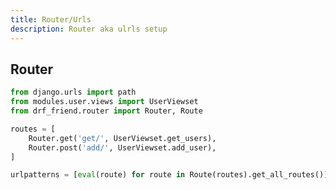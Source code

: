 ```yaml
---
title: Router/Urls
description: Router aka ulrls setup
---
```

## Router

```python title="moduels/{module_name}/urls.py"
from django.urls import path 
from modules.user.views import UserViewset
from drf_friend.router import Router, Route

routes = [
    Router.get('get/', UserViewset.get_users),
    Router.post('add/', UserViewset.add_user),
]

urlpatterns = [eval(route) for route in Route(routes).get_all_routes()]

```